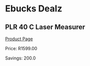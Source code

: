 
# Ebucks Dealz
## PLR 40 C Laser Measurer
[Product Page](https://www.ebucks.com/web/shop/productSelected.do?prodId=1169671767&catId=370101825)

Price: R1599.00

Savings: 200.0


	